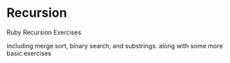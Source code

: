 Recursion
=========

Ruby Recursion Exercises

Including merge sort, binary search, and substrings. along with some more basic exercises
